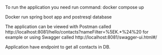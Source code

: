 
To run the application you need run command:
docker compose up

Docker run spring boot app and postresql database




The application can be viewed with Postman called http://localhost:8081/hello/contacts?nameFilter=%5EK.*%24%20 for example or using Swagger called http://localhost:8081/swagger-ui.html#/

Application have endpoint to get all contacts in DB.